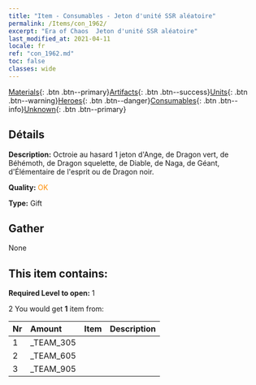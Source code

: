 ```yaml
---
title: "Item - Consumables - Jeton d'unité SSR aléatoire"
permalink: /Items/con_1962/
excerpt: "Era of Chaos  Jeton d'unité SSR aléatoire"
last_modified_at: 2021-04-11
locale: fr
ref: "con_1962.md"
toc: false
classes: wide
---
```

 [Materials](/fr/Items/){: .btn .btn--primary}[Artifacts](/fr/Items/Artifacts/){: .btn .btn--success}[Units](/fr/Items/Units/){: .btn .btn--warning}[Heroes](/fr/Items/Heroes/){: .btn .btn--danger}[Consumables](/fr/Items/Consumables/){: .btn .btn--info}[Unknown](/fr/Items/Unknown/){: .btn .btn--primary}

## Détails
 **Description:** Octroie au hasard 1 jeton d'Ange, de Dragon vert, de Béhémoth, de Dragon squelette, de Diable, de Naga, de Géant, d'Élémentaire de l'esprit ou de Dragon noir.

 **Quality:** <span style="color: #FF8C00">OK</span>

 **Type:** Gift

## Gather

  None

## This item contains:

 **Required Level to open:** 1

 2 You would get **1** item  from:

  | Nr | Amount |     Item    | Description |
  |:---|:-------|:------------|:-----------:|
  | 1 | _TEAM_305 | 
  | 2 | _TEAM_605 | 
  | 3 | _TEAM_905 | 
